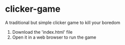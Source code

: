 # clicker-game
A traditional but simple clicker game to kill your boredom

1. Download the 'index.html' file
2. Open it in a web browser to run the game
